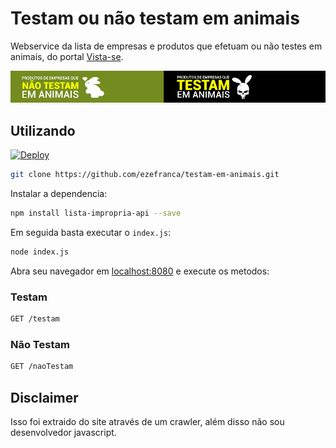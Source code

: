 # Testam ou não testam em animais
Webservice da lista de empresas e produtos que efetuam ou não testes em animais, do portal [Vista-se](https://vista-se.com.br). 

<img src="https://raw.githubusercontent.com/ezefranca/testam-em-animais/master/views/banner.png"/>

## Utilizando

[![Deploy](https://www.herokucdn.com/deploy/button.svg)](https://heroku.com/deploy)

```bash
git clone https://github.com/ezefranca/testam-em-animais.git
```

Instalar a dependencia:

```bash
npm install lista-impropria-api --save
```

Em seguida basta executar o `index.js`:

```bash
node index.js
```

Abra seu navegador em [localhost:8080](http://localhost:8080/) e execute os metodos:

### Testam
```bash
GET /testam
```

### Não Testam
```bash
GET /naoTestam
```

## Disclaimer

Isso foi extraido do site através de um crawler, além disso não sou desenvolvedor javascript.


